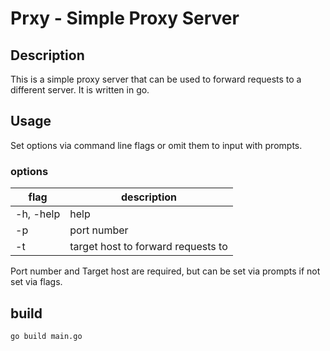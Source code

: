 # Prxy - Simple Proxy Server

## Description

This is a simple proxy server that can be used to forward requests to a different server. It is written in go.

## Usage

Set options via command line flags or omit them to input with prompts.

### options

| flag      | description                        |
| --------- | ---------------------------------- |
| -h, -help | help                               |
| -p        | port number                        |
| -t        | target host to forward requests to |

Port number and Target host are required, but can be set via prompts if not set via flags.

## build

```bash
go build main.go
```